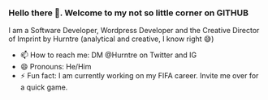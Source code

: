 ### Hello there 👋. Welcome to my not so little corner on GITHUB

I am a Software Developer, Wordpress Developer and the Creative Director of Imprint by Hurntre (analytical and creative, I know right 😅)
- 📫 How to reach me: DM @Hurntre on Twitter and IG
- 😄 Pronouns: He/Him
- ⚡ Fun fact: I am currently working on my FIFA career. Invite me over for a quick game.
<!--
**Hurntre/Hurntre** is a ✨ _special_ ✨ repository because its `README.md` (this file) appears on your GitHub profile.

Here are some ideas to get you started:

- 🔭 I’m currently working on SENDIT. an API for 
- 🌱 I’m currently learning ...
- 👯 I’m looking to collaborate on ...
- 🤔 I’m looking for help with ...
- 💬 Ask me about ...


